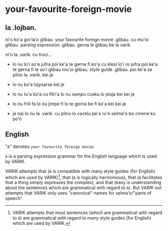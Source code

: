 # your-favourite-foreign-movie

## la .lojban.
ni'o ko'a goi la'o glibau. your favourite foreign movie .glibau. cu mu'oi glibau. parsing expression .glibau. gerna le glibau be la varik.

ni'o la .varik. cu troci...

* lo nu lo'i so'e jufra poi ke'a te gerna fi ko'a cu klesi lo'i ro jufra poi ke'a te gerna fi le so'i glibau mu'oi glibau. style guide .glibau. poi ke'a se pilno la .varik. kei je

* lo nu ko'a lojysarxe kei je

* lo nu tu'a ko'a cu filri'a lo nu sampu cusku lo pluja kei kei je

* lo nu frili fa lo nu jimpe fi lo te gerna be fi ko'a kei kei je

* je nai lo nu la .varik. cu pilno lo cacklu pe'a ru'e selma'o bo cmene ku po'o

## English
"`A`" denotes `your favourite foreign movie`.

`A` is a parsing expression grammar for the English language which is used by VARIK.

VARIK attempts that (`A` is compatible with many style guides (for English) which are used by VARIK)[^1], that (`A` is logically harmonious), that (`A` facilitates that a thing simply expresses the complex), and that (easy is understanding about the sentences which are grammatical with regard to `A`).  But VARIK not attempts that VARIK only uses "canonical" names for selma'o/"parts of speech".

[^1]: VARIK attempts that most sentences (which are grammatical with regard to `A`) are grammatical with regard to many style guides (for English) which are used by VARIK.
